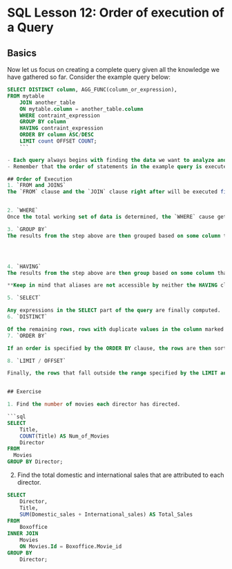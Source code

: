 # SQL Lesson 12: Order of execution of a Query

## Basics
Now let us focus on creating a complete query given all the knowledge we have gathered so far. Consider the example query below:
```sql
SELECT DISTINCT column, AGG_FUNC(column_or_expression), 
FROM mytable
    JOIN another_table
    ON mytable.column = another_table.column
    WHERE contraint_expression
    GROUP BY column
    HAVING contraint_expression
    ORDER BY column ASC/DESC 
    LIMIT count OFFSET COUNT;
    ```

- Each query always begins with finding the data we want to analyze and filtering it so that it can be processed and understood. 
- Remember that the order of statements in the example query is executed from top to bottom.

## Order of Execution 
1. `FROM and JOINS` 
The `FROM` clause and the `JOIN` clause right after will be executed first to determine the total working set of data. This often includes subqueries which may cause temporary tables to be made, containing all the columns and rows of the tables being joined.


2. `WHERE`
Once the total working set of data is determined, the `WHERE` cause gets executed which then includes all the rows that meet the constraint and discards all the rows that do not satisfy the contraints. This filtering process can only access the columns specified in the first part of this process.  

3. `GROUP BY` 
The results from the step above are then grouped based on some column that is specified. The number of rows depends on the amount of unique values in that column. 




4. `HAVING` 
The results from the step above are then group based on some column that is specified. Afterwards, the constaints in the `HAVING` clause are then applied to the rows that are grouped, which subsequently discards the grouped rows that do not satisfy the constraint.  

**Keep in mind that aliases are not accessible by neither the HAVING clause nor the WHERE clause**

5. `SELECT`

Any expressions in the SELECT part of the query are finally computed.
6. `DISTINCT`

Of the remaining rows, rows with duplicate values in the column marked as DISTINCT will be discarded.
7. `ORDER BY`

If an order is specified by the ORDER BY clause, the rows are then sorted by the specified data in either ascending or descending order. Since all the expressions in the SELECT part of the query have been computed, you can reference aliases in this clause.

8. `LIMIT / OFFSET`

Finally, the rows that fall outside the range specified by the LIMIT and OFFSET are discarded, leaving the final set of rows to be returned from the query.


## Exercise

1. Find the number of movies each director has directed.

```sql
SELECT 
    Title,
    COUNT(Title) AS Num_of_Movies
    Director
FROM 
  Movies  
GROUP BY Director;
```

2. Find the total domestic and international sales that are attributed to each director.

```sql
SELECT 
    Director, 
    Title,
    SUM(Domestic_sales + International_sales) AS Total_Sales
FROM 
    Boxoffice
INNER JOIN
    Movies 
    ON Movies.Id = Boxoffice.Movie_id
GROUP BY 
    Director;
```

